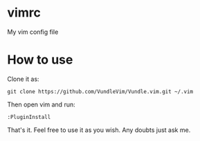 # vimrc
My vim config file

# How to use
Clone it as:

```
git clone https://github.com/VundleVim/Vundle.vim.git ~/.vim
```

Then open vim and run:

```
:PluginInstall
```

That's it.
Feel free to use it as you wish.
Any doubts just ask me.
